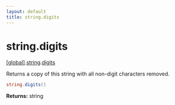 ```yaml
---
layout: default
title: string.digits
---
```


# string.digits

[\[global\]]({{site.baseurl}}/docs/).[string]({{site.baseurl}}/docs/string/).[digits]({{site.baseurl}}/docs/string/digits/)

Returns a copy of this string with all non-digit characters removed.

```cs
string.digits()
```

**Returns:** string
